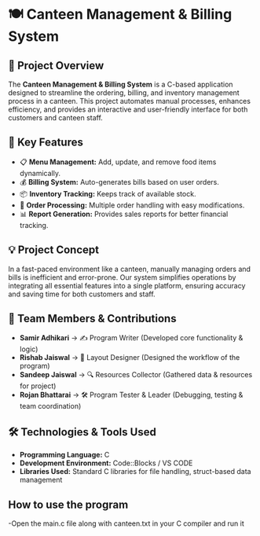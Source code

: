 # 🍽️ Canteen Management & Billing System

## 📌 Project Overview
The **Canteen Management & Billing System** is a C-based application designed to streamline the ordering, billing, and inventory management process in a canteen. This project automates manual processes, enhances efficiency, and provides an interactive and user-friendly interface for both customers and canteen staff.

## 🎯 Key Features
- 📋 **Menu Management:** Add, update, and remove food items dynamically.
- 💰 **Billing System:** Auto-generates bills based on user orders.
- 📦 **Inventory Tracking:** Keeps track of available stock.
- 🛒 **Order Processing:** Multiple order handling with easy modifications.
- 📊 **Report Generation:** Provides sales reports for better financial tracking.

## 💡 Project Concept
In a fast-paced environment like a canteen, manually managing orders and bills is inefficient and error-prone. Our system simplifies operations by integrating all essential features into a single platform, ensuring accuracy and saving time for both customers and staff.

## 👥 Team Members & Contributions
- **Samir Adhikari** → ✍️ Program Writer (Developed core functionality & logic)
- **Rishab Jaiswal** → 🎨 Layout Designer (Designed the workflow of the program)
- **Sandeep Jaiswal** → 🔍 Resources Collector (Gathered data & resources for project)
- **Rojan Bhattarai** → 🛠️ Program Tester & Leader (Debugging, testing & team coordination)

## 🛠️ Technologies & Tools Used
- **Programming Language:** C
- **Development Environment:** Code::Blocks / VS CODE
- **Libraries Used:** Standard C libraries for file handling, struct-based data management

## How to use the program
-Open the main.c file along with canteen.txt in your C compiler and run it
